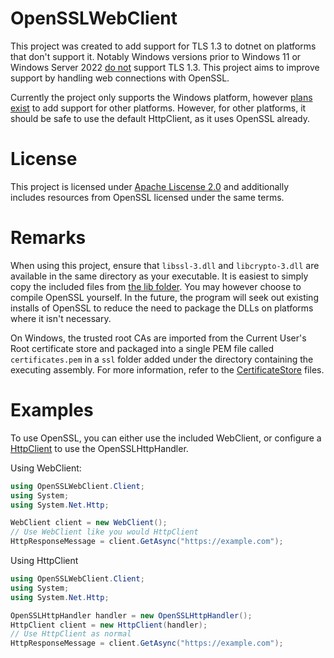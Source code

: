 # OpenSSLWebClient

This project was created to add support for TLS 1.3 to dotnet on platforms that don't support it. Notably Windows versions prior to Windows 11 or Windows Server 2022 [do not](https://learn.microsoft.com/en-us/windows/win32/secauthn/protocols-in-tls-ssl--schannel-ssp-#tls-protocol-version-support) support TLS 1.3. This project aims to improve support by handling web connections with OpenSSL.

Currently the project only supports the Windows platform, however [plans exist](https://github.com/The-Voidwalker/OpenSSLWebClient/issues/2) to add support for other platforms. However, for other platforms, it should be safe to use the default HttpClient, as it uses OpenSSL already.

# License
This project is licensed under [Apache Liscense 2.0](LICENSE.txt) and additionally includes resources from OpenSSL licensed under the same terms.

# Remarks

When using this project, ensure that `libssl-3.dll` and `libcrypto-3.dll` are available in the same directory as your executable. It is easiest to simply copy the included files from [the lib folder](https://github.com/The-Voidwalker/OpenSSLWebClient/tree/master/OpenSSLWebClient/lib). You may however choose to compile OpenSSL yourself. In the future, the program will seek out existing installs of OpenSSL to reduce the need to package the DLLs on platforms where it isn't necessary.

On Windows, the trusted root CAs are imported from the Current User's Root certificate store and packaged into a single PEM file called `certificates.pem` in a `ssl` folder added under the directory containing the executing assembly. For more information, refer to the [CertificateStore](https://github.com/The-Voidwalker/OpenSSLWebClient/tree/master/OpenSSLWebClient/CertificateStore) files.

# Examples
To use OpenSSL, you can either use the included WebClient, or configure a [HttpClient](https://learn.microsoft.com/en-us/dotnet/api/system.net.http.httpclient) to use the OpenSSLHttpHandler.

Using WebClient:
```c#
using OpenSSLWebClient.Client;
using System;
using System.Net.Http;

WebClient client = new WebClient();
// Use WebClient like you would HttpClient
HttpResponseMessage = client.GetAsync("https://example.com");
```

Using HttpClient
```c#
using OpenSSLWebClient.Client;
using System;
using System.Net.Http;

OpenSSLHttpHandler handler = new OpenSSLHttpHandler();
HttpClient client = new HttpClient(handler);
// Use HttpClient as normal
HttpResponseMessage = client.GetAsync("https://example.com");
```
